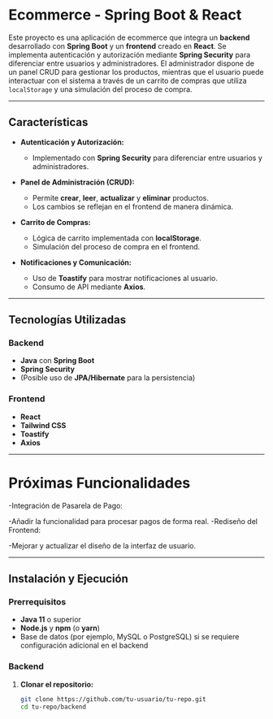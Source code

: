 # Ecommerce - Spring Boot & React

Este proyecto es una aplicación de ecommerce que integra un **backend** desarrollado con **Spring Boot** y un **frontend** creado en **React**. Se implementa autenticación y autorización mediante **Spring Security** para diferenciar entre usuarios y administradores. El administrador dispone de un panel CRUD para gestionar los productos, mientras que el usuario puede interactuar con el sistema a través de un carrito de compras que utiliza `localStorage` y una simulación del proceso de compra.

---


## Características

- **Autenticación y Autorización:**  
  - Implementado con **Spring Security** para diferenciar entre usuarios y administradores.
  
- **Panel de Administración (CRUD):**  
  - Permite **crear**, **leer**, **actualizar** y **eliminar** productos.
  - Los cambios se reflejan en el frontend de manera dinámica.

- **Carrito de Compras:**  
  - Lógica de carrito implementada con **localStorage**.
  - Simulación del proceso de compra en el frontend.

- **Notificaciones y Comunicación:**  
  - Uso de **Toastify** para mostrar notificaciones al usuario.
  - Consumo de API mediante **Axios**.

---

## Tecnologías Utilizadas

### Backend
- **Java** con **Spring Boot**
- **Spring Security**
- (Posible uso de **JPA/Hibernate** para la persistencia)

### Frontend
- **React**
- **Tailwind CSS**
- **Toastify**
- **Axios**

---

# Próximas Funcionalidades


-Integración de Pasarela de Pago:

-Añadir la funcionalidad para procesar pagos de forma real.
-Rediseño del Frontend:

-Mejorar y actualizar el diseño de la interfaz de usuario.


---

## Instalación y Ejecución

### Prerrequisitos

- **Java 11** o superior
- **Node.js** y **npm** (o **yarn**)
- Base de datos (por ejemplo, MySQL o PostgreSQL) si se requiere configuración adicional en el backend

### Backend

1. **Clonar el repositorio:**

   ```bash
   git clone https://github.com/tu-usuario/tu-repo.git
   cd tu-repo/backend
